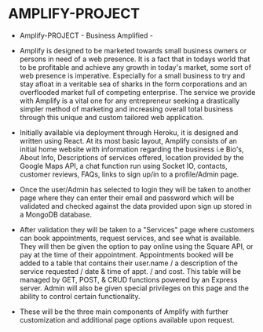 # AMPLIFY-PROJECT


- Amplify-PROJECT - Business Amplified - 

- Amplify is designed to be marketed towards small business owners or persons in need of a web presence. It is a fact that in todays world that to be profitable and achieve any growth in today's market, some sort of web presence is imperative. Especially for a small business to try and stay afloat in a veritable sea of sharks in the form corporations and an overflooded market full of competing enterprise. The service we provide with Amplify is a vital one for any entrepreneur seeking a drastically simpler method of marketing and increasing overall total business through this unique and custom tailored web application.  

- Initially available via deployment through Heroku, it is designed and written using React. At its most basic layout, Amplify consists of an initial home website with information regarding the business i.e Bio's, About Info, Descriptions of services offered, location provided by the Google Maps API, a chat function run using Socket IO, contacts, customer reviews, FAQs, links to sign up/in to a profile/Admin page.

- Once the user/Admin has selected to login they will be taken to another page where they can enter their email and password which will be validated and checked against the data provided upon sign up stored in a MongoDB database. 

- After validation they will be taken to a "Services" page where customers can book appointments, request services, and see what is available. They will then be given the option to pay online using the Square API, or pay at the time of their appointment. Appointments booked will be added to a table that contains their user.name / a description of the service requested / date & time of appt. / and cost.
This table will be managed by GET, POST, & CRUD functions powered by an Express server. Admin will also be given special privileges on this page and the ability to control certain functionality.

- These will be the three main components of Amplify with further customization and additional page options available upon request.
